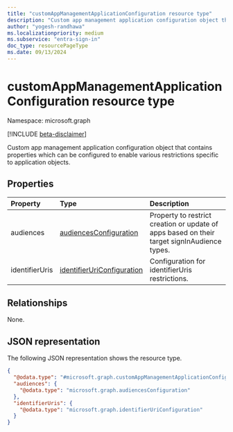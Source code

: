 ```yaml
---
title: "customAppManagementApplicationConfiguration resource type"
description: "Custom app management application configuration object that contains properties which can be configured to enable various restrictions specific to applications."
author: "yogesh-randhawa"
ms.localizationpriority: medium
ms.subservice: "entra-sign-in"
doc_type: resourcePageType
ms.date: 09/13/2024
---
```


# customAppManagementApplicationConfiguration resource type

Namespace: microsoft.graph

[!INCLUDE [beta-disclaimer](../../includes/beta-disclaimer.md)]

Custom app management application configuration object that contains properties which can be configured to enable various restrictions specific to application objects.

## Properties

| Property       | Type                                                        | Description                                   |
| :------------- | :---------------------------------------------------------- | :-------------------------------------------- |
| audiences      | [audiencesConfiguration](../resources/audiencesconfiguration.md)         | Property to restrict creation or update of apps based on their target signInAudience types.                             |
| identifierUris | [identifierUriConfiguration](identifieruriconfiguration.md) | Configuration for identifierUris restrictions.|

## Relationships

None.

## JSON representation

The following JSON representation shows the resource type.

<!-- {
  "blockType": "resource",
  "@odata.type": "microsoft.graph.customAppManagementApplicationConfiguration"
}
-->

```json
{
  "@odata.type": "#microsoft.graph.customAppManagementApplicationConfiguration",
  "audiences": {
    "@odata.type": "microsoft.graph.audiencesConfiguration"
  },
  "identifierUris": {
    "@odata.type": "microsoft.graph.identifierUriConfiguration"
  }
}
```
